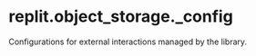# replit.object\_storage.\_config

Configurations for external interactions managed by the library.

